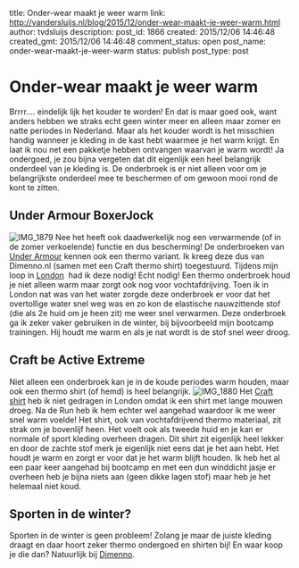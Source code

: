 title: Onder-wear maakt je weer warm
link: http://vandersluijs.nl/blog/2015/12/onder-wear-maakt-je-weer-warm.html
author: tvdsluijs
description: 
post_id: 1866
created: 2015/12/06 14:46:48
created_gmt: 2015/12/06 14:46:48
comment_status: open
post_name: onder-wear-maakt-je-weer-warm
status: publish
post_type: post

# Onder-wear maakt je weer warm

Brrrr.... eindelijk lijk het kouder te worden! En dat is maar goed ook, want anders hebben we straks echt geen winter meer en alleen maar zomer en natte periodes in Nederland. Maar als het kouder wordt is het misschien handig wanneer je kleding in de kast hebt waarmee je het warm krijgt. En laat ik nou net een pakketje hebben ontvangen waarvan je warm wordt! Ja ondergoed, je zou bijna vergeten dat dit eigenlijk een heel belangrijk onderdeel van je kleding is. De onderbroek is er niet alleen voor om je belangrijkste onderdeel mee te beschermen of om gewoon mooi rond de kont te zitten. 

## Under Armour BoxerJock

![IMG_1879](/wp-content/uploads/2015/12/IMG_1879-1024x768.jpg) Nee het heeft ook daadwerkelijk nog een verwarmende (of in de zomer verkoelende) functie en dus bescherming! De onderbroeken van [Under Armour](https://www.dimenno.nl/merken/under-armour) kennen ook een thermo variant. Ik kreeg deze dus van Dimenno.nl (samen met een Craft thermo shirt) toegestuurd. Tijdens mijn loop in [London](http://40enfit.nl/survival-of-the-fittest-london/)  had ik deze nodig! Echt nodig! Een thermo onderbroek houd je niet alleen warm maar zorgt ook nog voor vochtafdrijving. Toen ik in London nat was van het water zorgde deze onderbroek er voor dat het overtollige water snel weg was en zo kon de elastische nauwzittende stof (die als 2e huid om je heen zit) me weer snel verwarmen. Deze onderbroek ga ik zeker vaker gebruiken in de winter, bij bijvoorbeeld mijn bootcamp trainingen. Hij houdt me warm en als je nat wordt is de stof snel weer droog. 

## Craft be Active Extreme

Niet alleen een onderbroek kan je in de koude periodes warm houden, maar ook een thermo shirt (of hemd) is heel belangrijk. ![IMG_1880](/wp-content/uploads/2015/12/IMG_1880-1024x768.jpg) Het [Craft shirt](https://www.dimenno.nl/merken/craft-thermo-ondergoed/sportondergoed) heb ik niet gedragen in London omdat ik een shirt met lange mouwen droeg. Na de Run heb ik hem echter wel aangehad waardoor ik me weer snel warm voelde! Het shirt, ook van vochtafdrijvend thermo materiaal, zit strak om je bovenlijf heen. Het voelt ook als tweede huid en je kan er normale of sport kleding overheen dragen. Dit shirt zit eigenlijk heel lekker en door de zachte stof merk je eigenlijk niet eens dat je het aan hebt. Het houdt je warm en zorgt er voor dat je het warm blijft houden. Ik heb het al een paar keer aangehad bij bootcamp en met een dun winddicht jasje er overheen heb je bijna niets aan (geen dikke lagen stof) maar heb je het helemaal niet koud. 

## Sporten in de winter?

Sporten in de winter is geen probleem! Zolang je maar de juiste kleding draagt en daar hoort zeker thermo ondergoed en shirten bij! En waar koop je die dan? Natuurlijk bij [Dimenno](https://www.dimenno.nl/thermo-ondergoed).